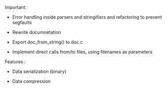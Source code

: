 Important: 

- Error handling inside parsers and stringifiers and refactoring to prevent segfaults

- Rewrite documnetation

- Export doc_from_string() to doc.c

- Implement direct calls from/to files, using filenames as parameters

Features :

- Data serialization (binary)

- Data compression